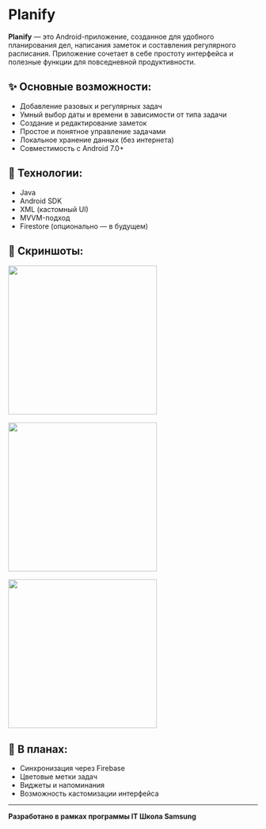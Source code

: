 # Planify

**Planify** — это Android-приложение, созданное для удобного планирования дел, написания заметок и составления регулярного расписания. Приложение сочетает в себе простоту интерфейса и полезные функции для повседневной продуктивности.

## ✨ Основные возможности:
- Добавление разовых и регулярных задач
- Умный выбор даты и времени в зависимости от типа задачи
- Создание и редактирование заметок
- Простое и понятное управление задачами
- Локальное хранение данных (без интернета)
- Совместимость с Android 7.0+

## 🔧 Технологии:
- Java
- Android SDK
- XML (кастомный UI)
- MVVM-подход
- Firestore (опционально — в будущем)

## 📱 Скриншоты:

<img src="https://github.com/user-attachments/assets/3bb0718a-f970-4884-a809-1bec7a885427" width="300" style="margin-bottom: 16px;" />
<br/>

<img src="https://github.com/user-attachments/assets/c7d214c3-2f2a-4e3b-8bd8-204333383854" width="300" style="margin-bottom: 16px;" />
<br/>

<img src="https://github.com/user-attachments/assets/5143a49a-ee5b-41d2-bec1-95d491da2e76" width="300" />





## 🚀 В планах:
- Синхронизация через Firebase
- Цветовые метки задач
- Виджеты и напоминания
- Возможность кастомизации интерфейса

---

**Разработано в рамках программы IT Школа Samsung**
